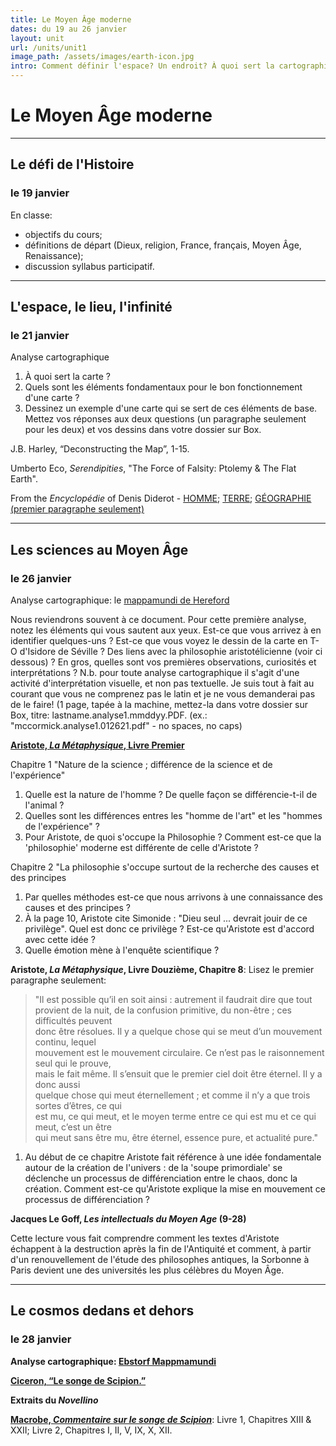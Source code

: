 ```yaml
---
title: Le Moyen Âge moderne
dates: du 19 au 26 janvier
layout: unit
url: /units/unit1
image_path: /assets/images/earth-icon.jpg
intro: Comment définir l'espace? Un endroit? À quoi sert la cartographie? Souvent la mention du Moyen Âge nous suscite des images d'une période noire et arriérée. À travers nos discussions sur les notions de la géographie, nous essayerons de découvrir ce qui fait que cette période de mille ans soit aussi diverse qu'elle est surprenante et moderne.
---
```


# Le Moyen Âge moderne

***

## Le défi de l'Histoire
### le 19 janvier

En classe: 
* objectifs du cours;
* définitions de départ (Dieux, religion, France, français, Moyen Âge, Renaissance); 
* discussion syllabus participatif.

***

## L'espace, le lieu, l'infinité 
### le 21 janvier

Analyse cartographique
1. À quoi sert la carte ? 
2. Quels sont les éléments fondamentaux pour le bon fonctionnement d'une carte ? 
3. Dessinez un exemple d'une carte qui se sert de ces éléments de base. Mettez vos réponses aux deux questions (un paragraphe seulement pour les deux) et vos dessins dans votre dossier sur Box.

J.B. Harley, “Deconstructing the Map”, 1-15.

Umberto Eco, *Serendipities*, "The Force of Falsity: Ptolemy & The Flat Earth".

From the *Encyclopédie* of Denis Diderot - [HOMME](https://artflsrv03.uchicago.edu/philologic4/encyclopedie1117/navigate/8/1336/); [TERRE](https://artflsrv03.uchicago.edu/philologic4/encyclopedie1117/navigate/16/625/); [GÉOGRAPHIE (premier paragraphe seulement)](https://artflsrv03.uchicago.edu/philologic4/encyclopedie1117/navigate/7/1970/?byte=6554487)

***

## Les sciences au Moyen Âge
### le 26 janvier

Analyse cartographique: le [mappamundi de Hereford](https://upload.wikimedia.org/wikipedia/commons/4/48/Hereford-Karte.jpg)

Nous reviendrons souvent à ce document. Pour cette première analyse, notez les éléments qui vous sautent aux yeux. Est-ce que vous arrivez à en identifier quelques-uns ? Est-ce que vous voyez le dessin de la carte en T-O d'Isidore de Séville ? Des liens avec la philosophie aristotélicienne (voir ci dessous) ? En gros, quelles sont vos premières observations, curiosités et interprétations ? N.b. pour toute analyse cartographique il s'agit d'une activité d'interprétation visuelle, et non pas textuelle. Je suis tout à fait au courant que vous ne comprenez pas le latin et je ne vous demanderai pas de le faire! (1 page, tapée à la machine, mettez-la dans votre dossier sur Box, titre: lastname.analyse1.mmddyy.PDF​. (ex.: "mccormick.analyse1.012621.pdf" - no spaces, no caps)

**[Aristote, *La Métaphysique*, Livre Premier](https://fr.wikisource.org/wiki/La_M%C3%A9taphysique_(trad._Pierron_et_Z%C3%A9vort)/Livre_premier)**

Chapitre 1 "Nature de la science ; différence de la science et de l'expérience"
1. Quelle est la nature de l'homme ? De quelle façon se différencie-t-il de l'animal ?
2. Quelles sont les différences entres les "homme de l'art" et les "hommes de l'expérience" ?
3. Pour Aristote, de quoi s'occupe la Philosophie ? Comment est-ce que la 'philosophie' moderne est différente de celle d'Aristote ? 

Chapitre 2 "La philosophie s'occupe surtout de la recherche des causes et des principes
1. Par quelles méthodes est-ce que nous arrivons à une connaissance des causes et des principes ?
2. À la page 10, Aristote cite Simonide : "Dieu seul ... devrait jouir de ce privilège". Quel est donc ce privilège ? Est-ce qu'Aristote est d'accord avec cette idée ? 
3. Quelle émotion mène à l'enquête scientifique ?

**Aristote, *La Métaphysique*, Livre Douzième, Chapitre 8**: Lisez le premier paragraphe seulement:
	
>"Il est possible qu’il en soit ainsi : autrement il faudrait dire que tout  
>provient de la nuit, de la confusion primitive, du non-être ; ces difficultés peuvent  
>donc être résolues. Il y a quelque chose qui se meut d’un mouvement continu, lequel  
>mouvement est le mouvement circulaire. Ce n’est pas le raisonnement seul qui le prouve,  
>mais le fait même. Il s’ensuit que le premier ciel doit être éternel. Il y a donc aussi  
>quelque chose qui meut éternellement ; et comme il n’y a que trois sortes d’êtres, ce qui  
>est mu, ce qui meut, et le moyen terme entre ce qui est mu et ce qui meut, c’est un être  
>qui meut sans être mu, être éternel, essence pure, et actualité pure."

1. Au début de ce chapitre Aristote fait référence à une idée fondamentale autour de la création de l'univers : de la 'soupe primordiale' se déclenche un processus de différenciation entre le chaos, donc la création. Comment est-ce qu'Aristote explique la mise en mouvement ce processus de différenciation ?

**Jacques Le Goff, *Les intellectuals du Moyen Age* (9-28)**

Cette lecture vous fait comprendre comment les textes d'Aristote échappent à la destruction après la fin de l'Antiquité et comment, à partir d'un renouvellement de l'étude des philosophes antiques, la Sorbonne à Paris devient une des universités les plus célèbres du Moyen Âge. 

***

## Le cosmos dedans et dehors
### le 28 janvier

**Analyse cartographique: [Ebstorf Mappmamundi](https://en.wikipedia.org/wiki/Ebstorf_Map#/media/File:Ebstorfer_Weltkarte_2.jpg)**

**[Ciceron, “Le songe de Scipion.”](/texts/macrobius/somnium-scipionis.html)**

**Extraits du *Novellino***

[**Macrobe, *Commentaire sur le songe de Scipion***](/texts/macrobius/macrobius.html): Livre 1, Chapitres XIII & XXII; Livre 2, Chapitres I, II, V, IX, X, XII.